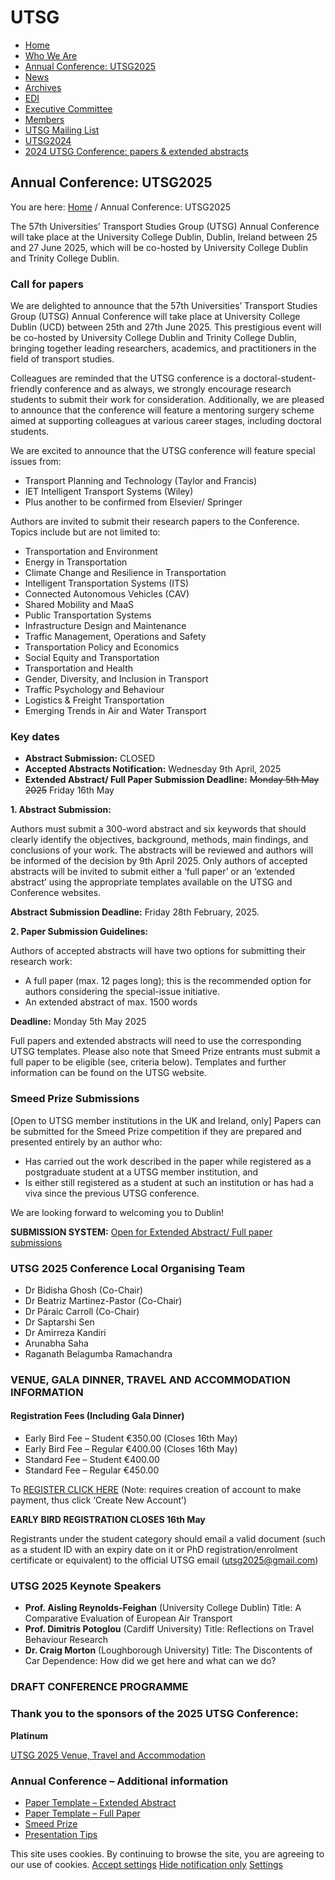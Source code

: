 # UTSG

-   [Home](#)
-   [Who We Are](#)
-   [Annual Conference: UTSG2025](#annual-conference-utsg2025)
-   [News](#)
-   [Archives](#)
-   [EDI](#)
-   [Executive Committee](#)
-   [Members](#)
-   [UTSG Mailing List](#)
-   [UTSG2024](#)
-   [2024 UTSG Conference: papers & extended abstracts](#)

## Annual Conference: UTSG2025

You are here:
[Home](#) / Annual Conference: UTSG2025

The 57th Universities’ Transport Studies Group (UTSG) Annual Conference will take place at the University College Dublin, Dublin, Ireland between 25 and 27 June 2025, which will be co-hosted by University College Dublin and Trinity College Dublin.

### Call for papers

We are delighted to announce that the 57th Universities’ Transport Studies Group (UTSG) Annual Conference will take place at University College Dublin (UCD) between 25th and 27th June 2025. This prestigious event will be co-hosted by University College Dublin and Trinity College Dublin, bringing together leading researchers, academics, and practitioners in the field of transport studies.

Colleagues are reminded that the UTSG conference is a doctoral-student-friendly conference and as always, we strongly encourage research students to submit their work for consideration. Additionally, we are pleased to announce that the conference will feature a mentoring surgery scheme aimed at supporting colleagues at various career stages, including doctoral students.

We are excited to announce that the UTSG conference will feature special issues from:

-   Transport Planning and Technology (Taylor and Francis)
-   IET Intelligent Transport Systems (Wiley)
-   Plus another to be confirmed from Elsevier/ Springer

Authors are invited to submit their research papers to the Conference. Topics include but are not limited to:

-   Transportation and Environment
-   Energy in Transportation
-   Climate Change and Resilience in Transportation
-   Intelligent Transportation Systems (ITS)
-   Connected Autonomous Vehicles (CAV)
-   Shared Mobility and MaaS
-   Public Transportation Systems
-   Infrastructure Design and Maintenance
-   Traffic Management, Operations and Safety
-   Transportation Policy and Economics
-   Social Equity and Transportation
-   Transportation and Health
-   Gender, Diversity, and Inclusion in Transport
-   Traffic Psychology and Behaviour
-   Logistics & Freight Transportation
-   Emerging Trends in Air and Water Transport

### Key dates

-   **Abstract Submission:** CLOSED
-   **Accepted Abstracts Notification:** Wednesday 9th April, 2025
-   **Extended Abstract/ Full Paper Submission Deadline:** ~~Monday 5th May 2025~~ Friday 16th May

**1. Abstract Submission:**

Authors must submit a 300-word abstract and six keywords that should clearly identify the objectives, background, methods, main findings, and conclusions of your work. The abstracts will be reviewed and authors will be informed of the decision by 9th April 2025. Only authors of accepted abstracts will be invited to submit either a ‘full paper’ or an ‘extended abstract’ using the appropriate templates available on the UTSG and Conference websites.

**Abstract Submission Deadline:** Friday 28th February, 2025.

**2. Paper Submission Guidelines:**

Authors of accepted abstracts will have two options for submitting their research work:

-   A full paper (max. 12 pages long); this is the recommended option for authors considering the special-issue initiative.
-   An extended abstract of max. 1500 words

**Deadline:** Monday 5th May 2025

Full papers and extended abstracts will need to use the corresponding UTSG templates. Please also note that Smeed Prize entrants must submit a full paper to be eligible (see, criteria below). Templates and further information can be found on the UTSG website.

### Smeed Prize Submissions

\[Open to UTSG member institutions in the UK and Ireland, only]
Papers can be submitted for the Smeed Prize competition if they are prepared and presented entirely by an author who:

-   Has carried out the work described in the paper while registered as a postgraduate student at a UTSG member institution, and
-   Is either still registered as a student at such an institution or has had a viva since the previous UTSG conference.

We are looking forward to welcoming you to Dublin!

**SUBMISSION SYSTEM:** [Open for Extended Abstract/ Full paper submissions](#)

### UTSG 2025 Conference Local Organising Team

-   Dr Bidisha Ghosh (Co-Chair)
-   Dr Beatriz Martinez-Pastor (Co-Chair)
-   Dr Páraic Carroll (Co-Chair)
-   Dr Saptarshi Sen
-   Dr Amirreza Kandiri
-   Arunabha Saha
-   Raganath Belagumba Ramachandra

### VENUE, GALA DINNER, TRAVEL AND ACCOMMODATION INFORMATION

#### Registration Fees (Including Gala Dinner)

-   Early Bird Fee – Student €350.00 (Closes 16th May)
-   Early Bird Fee – Regular €400.00 (Closes 16th May)
-   Standard Fee – Student €400.00
-   Standard Fee – Regular €450.00

To [REGISTER CLICK HERE](#) (Note: requires creation of account to make payment, thus click ‘Create New Account’)

**EARLY BIRD REGISTRATION CLOSES 16th May**

Registrants under the student category should email a valid document (such as a student ID with an expiry date on it or PhD registration/enrolment certificate or equivalent) to the official UTSG email (utsg2025@gmail.com)

### UTSG 2025 Keynote Speakers

-   **Prof. Aisling Reynolds-Feighan** (University College Dublin)
    Title: A Comparative Evaluation of European Air Transport
-   **Prof. Dimitris Potoglou** (Cardiff University)
    Title: Reflections on Travel Behaviour Research
-   **Dr. Craig Morton** (Loughborough University)
    Title: The Discontents of Car Dependence: How did we get here and what can we do?

### DRAFT CONFERENCE PROGRAMME

### Thank you to the sponsors of the 2025 UTSG Conference:

**Platinum**

[UTSG 2025 Venue, Travel and Accommodation](#)

### Annual Conference – Additional information

-   [Paper Template – Extended Abstract](#)
-   [Paper Template – Full Paper](#)
-   [Smeed Prize](#)
-   [Presentation Tips](#)

This site uses cookies. By continuing to browse the site, you are agreeing to our use of cookies.
[Accept settings](#) [Hide notification only](#) [Settings](#)